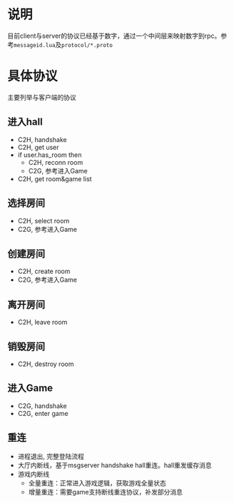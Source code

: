 # 说明

目前client与server的协议已经基于数字，通过一个中间层来映射数字到rpc。参考`messageid.lua`及`protocol/*.proto`

# 具体协议

主要列举与客户端的协议

## 进入hall

* C2H, handshake
* C2H, get user
* if user.has_room then 
    * C2H, reconn room
    * C2G, 参考进入Game
* C2H, get room&game list

## 选择房间

* C2H, select room
* C2G, 参考进入Game

## 创建房间

* C2H, create room
* C2G, 参考进入Game

## 离开房间

* C2H, leave room

## 销毁房间

* C2H, destroy room

## 进入Game

* C2G, handshake
* C2G, enter game

## 重连

* 进程退出, 完整登陆流程
* 大厅内断线，基于msgserver handshake hall重连。hall重发缓存消息
* 游戏内断线
    * 全量重连：正常进入游戏逻辑，获取游戏全量状态
    * 增量重连：需要game支持断线重连协议，补发部分消息




